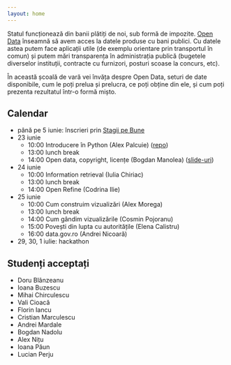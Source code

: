 ```yaml
---
layout: home
---
```


Statul funcționează din banii plătiți de noi, sub formă de impozite.
[Open Data](https://en.wikipedia.org/wiki/Open_data) înseamnă să avem
acces la datele produse cu bani publici. Cu datele astea putem face
aplicații utile (de exemplu orientare prin transportul în comun) și
putem mări transparența în administrația publică (bugetele diverselor
instituții, contracte cu furnizori, posturi scoase la concurs, etc).

În această școală de vară vei învăța despre Open Data, seturi de date
disponibile, cum le poți prelua și prelucra, ce poți obține din ele, și
cum poți prezenta rezultatul într-o formă mișto.


## Calendar
* până pe 5 iunie: înscrieri prin [Stagii pe Bune](http://www.stagiipebune.ro/stagii.html&id=2216&category=103)
* 23 iunie
  * 10:00 Introducere în Python (Alex Palcuie) ([repo](https://github.com/palcu/cdl-python-lab))
  * 13:00 lunch break
  * 14:00 Open data, copyright, licențe (Bogdan Manolea) ([slide-uri](media/slides-bogdan.pdf))
* 24 iunie
  * 10:00 Information retrieval (Iulia Chiriac)
  * 13:00 lunch break
  * 14:00 Open Refine (Codrina Ilie)
* 25 iunie
  * 10:00 Cum construim vizualizări (Alex Morega)
  * 13:00 lunch break
  * 14:00 Cum gândim vizualizările (Cosmin Pojoranu)
  * 15:00 Povești din lupta cu autoritățile (Elena Calistru)
  * 16:00 data.gov.ro (Andrei Nicoară)
* 29, 30, 1 iulie: hackathon


## Studenți acceptați
* Doru Blânzeanu
* Ioana Buzescu
* Mihai Chirculescu
* Vali Cioacă
* Florin Iancu
* Cristian Marculescu
* Andrei Mardale
* Bogdan Nadolu
* Alex Nițu
* Ioana Păun
* Lucian Perju
